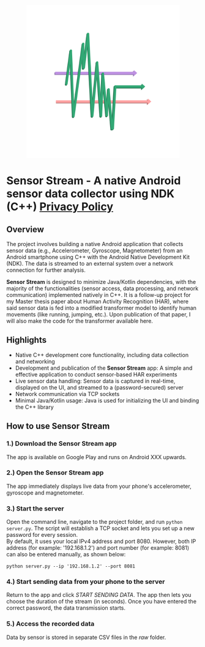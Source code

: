 <div align="center">
  <img src="./JavaInterface/app/src/main/res/drawable/app_logo.png" alt="Sensor Stream Logo" style="width:400px;"/>
</div>

# Sensor Stream - A native Android sensor data collector using NDK (C++) [Privacy Policy](https://maxschlake.github.io/sensor-stream/privacy-policy)

## Overview
The project involves building a native Android application that collects sensor data (e.g., Accelerometer, Gyroscope, Magnetometer) from an Android smartphone using C++ with the Android Native Development Kit (NDK). The data is streamed to an external system over a network connection for further analysis. <br/>

**Sensor Stream** is designed to minimize Java/Kotlin dependencies, with the majority of the functionalities (sensor access, data processing, and network communication) implemented natively in C++. It is a follow-up project for my Master thesis paper about Human Activity Recognition (HAR), where said sensor data is fed into a modified transformer model to identify human movements (like running, jumping, etc.). Upon publication of that paper, I will also make the code for the transformer available here.

## Highlights
- Native C++ development core functionality, including data collection and networking
- Development and publication of the **Sensor Stream** app: A simple and effective application to conduct sensor-based HAR experiments
- Live sensor data handling: Sensor data is captured in real-time, displayed on the UI, and streamed to a (password-secured) server
- Network communication via TCP sockets
- Minimal Java/Kotlin usage: Java is used for initializing the UI and binding the C++ library

## How to use Sensor Stream
### 1.) Download the Sensor Stream app
The app is available on Google Play and runs on Android XXX upwards.
### 2.) Open the Sensor Stream app
The app immediately displays live data from your phone's accelerometer, gyroscope and magnetometer.
### 3.) Start the server
Open the command line, navigate to the project folder, and run `python server.py`. The script will establish a TCP socket and lets you set up a new password for every session. <br/>
By default, it uses your local IPv4 address and port 8080. However, both IP address (for example: '192.168.1.2') and port number (for example: 8081) can also be entered manually, as shown below: <br/>
```
python server.py --ip '192.168.1.2' --port 8081
```
### 4.) Start sending data from your phone to the server
Return to the app and click *START SENDING DATA*. The app then lets you choose the duration of the stream (in seconds). Once you have entered the correct password, the data transmission starts.
### 5.) Access the recorded data
Data by sensor is stored in separate CSV files in the *raw* folder.
